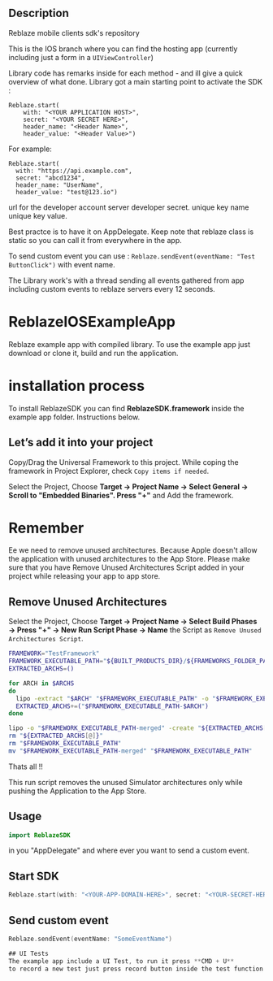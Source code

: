 ## Description 

Reblaze mobile clients sdk's repository

This is the IOS branch where you can find the hosting app (currently including just a form in a `UIViewController`)

Library code has remarks inside for each method - and ill give a quick overview of what done. Library got a main starting point to activate the SDK :

    Reblaze.start(
        with: "<YOUR APPLICATION HOST>", 
        secret: "<YOUR SECRET HERE>", 
        header_name: "<Header Name>", 
        header_value: "<Header Value>")

For example:

    Reblaze.start(
      with: "https://api.example.com", 
      secret: "abcd1234", 
      header_name: "UserName", 
      header_value: "test@123.io")
      
url for the developer account server developer secret. unique key name unique key value.

Best practce is to have it on AppDelegate. Keep note that reblaze class is static so you can call it from everywhere in the app.

To send custom event you can use :  `Reblaze.sendEvent(eventName: "Test ButtonClick")` with event name.

The Library work's with a thread sending all events gathered from app including custom events to reblaze servers every 12 seconds.


# ReblazeIOSExampleApp
Reblaze example app with compiled library.
To use the example app just download or clone it, build and run the application. 

# installation process
To install ReblazeSDK you can find **ReblazeSDK.framework** inside the example app folder.
Instructions below. 

## Let’s add it into your project
Copy/Drag the Universal Framework to this project. While coping the framework in Project Explorer, check `Copy items if needed`.

Select the Project, Choose **Target → Project Name → Select General → Scroll to "Embedded Binaries". Press "+"** and Add the framework.

# Remember
Ee we need to remove unused architectures. 
Because Apple doesn't allow the application with unused architectures to the App Store.
Please make sure that you have Remove Unused Architectures Script added in your project while releasing your app to app store.

## Remove Unused Architectures
Select the Project, Choose **Target → Project Name → Select Build Phases → Press "+" → New Run Script Phase → Name** the Script as `Remove Unused Architectures Script`.

```bash
FRAMEWORK="TestFramework"
FRAMEWORK_EXECUTABLE_PATH="${BUILT_PRODUCTS_DIR}/${FRAMEWORKS_FOLDER_PATH}/$FRAMEWORK.framework/$FRAMEWORK"
EXTRACTED_ARCHS=()

for ARCH in $ARCHS
do
  lipo -extract "$ARCH" "$FRAMEWORK_EXECUTABLE_PATH" -o "$FRAMEWORK_EXECUTABLE_PATH-$ARCH"
  EXTRACTED_ARCHS+=("$FRAMEWORK_EXECUTABLE_PATH-$ARCH")
done

lipo -o "$FRAMEWORK_EXECUTABLE_PATH-merged" -create "${EXTRACTED_ARCHS[@]}"
rm "${EXTRACTED_ARCHS[@]}"
rm "$FRAMEWORK_EXECUTABLE_PATH"
mv "$FRAMEWORK_EXECUTABLE_PATH-merged" "$FRAMEWORK_EXECUTABLE_PATH"
```

Thats all !!

This run script removes the unused Simulator architectures only while pushing the Application to the App Store.

## Usage
```swift
import ReblazeSDK
```
in you "AppDelegate" and where ever you want to send a custom event.

## Start SDK
```swift
Reblaze.start(with: "<YOUR-APP-DOMAIN-HERE>", secret: "<YOUR-SECRET-HERE>", header_name: "UserName", header_value: "test@123.io")
```

## Send custom event
```swift
Reblaze.sendEvent(eventName: "SomeEventName")

## UI Tests
The example app include a UI Test, to run it press **CMD + U**
to record a new test just press record button inside the test function
